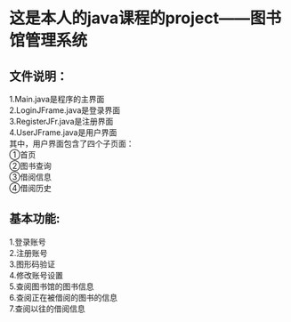 # 这是本人的java课程的project——图书馆管理系统  
## 文件说明：  
1.Main.java是程序的主界面  
2.LoginJFrame.java是登录界面  
3.RegisterJFr.java是注册界面  
4.UserJFrame.java是用户界面  
其中，用户界面包含了四个子页面：  
①首页  
②图书查询  
③借阅信息  
④借阅历史  
## 基本功能:
1.登录账号  
2.注册账号  
3.图形码验证  
4.修改账号设置  
5.查阅图书馆的图书信息  
6.查阅正在被借阅的图书的信息  
7.查阅以往的借阅信息
